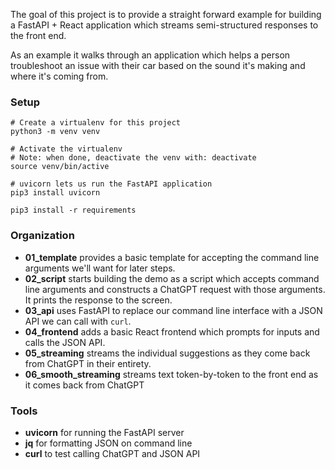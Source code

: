 The goal of this project is to provide a straight forward example for building
a FastAPI + React application which streams semi-structured responses to the
front end.

As an example it walks through an application which helps a person troubleshoot
an issue with their car based on the sound it's making and where it's coming
from.

### Setup

```
# Create a virtualenv for this project
python3 -m venv venv

# Activate the virtualenv
# Note: when done, deactivate the venv with: deactivate
source venv/bin/active

# uvicorn lets us run the FastAPI application
pip3 install uvicorn

pip3 install -r requirements
```

### Organization

- **01_template** provides a basic template for accepting the command line
  arguments we'll want for later steps.
- **02_script** starts building the demo as a script which accepts command
  line arguments and constructs a ChatGPT request with those arguments. It
  prints the response to the screen.
- **03_api** uses FastAPI to replace our command line interface with a JSON
  API we can call with `curl`.
- **04_frontend** adds a basic React frontend which prompts for inputs and
  calls the JSON API.
- **05_streaming** streams the individual suggestions as they come back from
  ChatGPT in their entirety.
- **06_smooth_streaming** streams text token-by-token to the front end as it
  comes back from ChatGPT

### Tools

- **uvicorn** for running the FastAPI server
- **jq** for formatting JSON on command line
- **curl** to test calling ChatGPT and JSON API
